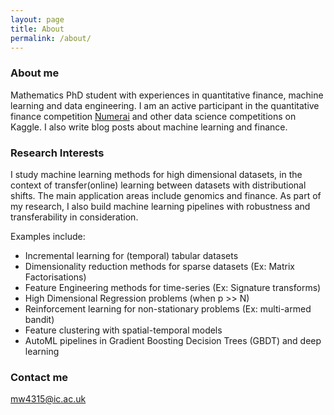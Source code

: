 ```yaml
---
layout: page
title: About
permalink: /about/
---
```


### About me

Mathematics PhD student with experiences in quantitative finance, machine learning and data engineering. 
I am an active participant in the quantitative finance competition [Numerai](https://numer.ai/) and other data science competitions on Kaggle.
I also write blog posts about machine learning and finance. 


### Research Interests 

I study machine learning methods for high dimensional datasets, in the context of transfer(online) learning between datasets with distributional shifts. The main application areas include genomics and finance. As part of my research, I also build machine learning pipelines with robustness and transferability in consideration. 

Examples include:   

- Incremental learning for (temporal) tabular datasets
- Dimensionality reduction methods for sparse datasets (Ex: Matrix Factorisations)
- Feature Engineering methods for time-series (Ex: Signature transforms)
- High Dimensional Regression problems (when p >> N)
- Reinforcement learning for non-stationary problems (Ex: multi-armed bandit)
- Feature clustering with spatial-temporal models 
- AutoML pipelines in Gradient Boosting Decision Trees (GBDT) and deep learning
        

### Contact me

[mw4315@ic.ac.uk](mailto:mw4315@ic.ac.uk)
